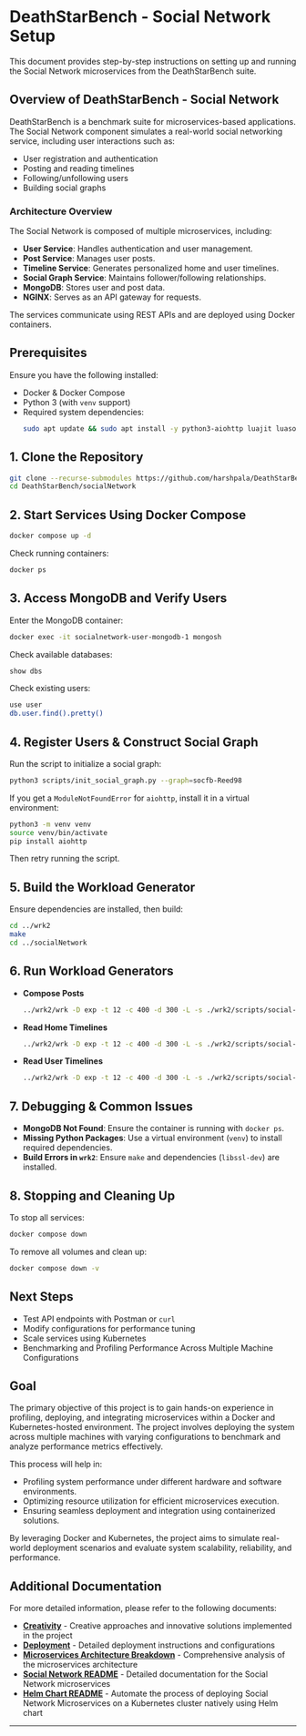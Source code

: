 # DeathStarBench - Social Network Setup

This document provides step-by-step instructions on setting up and running the Social Network microservices from the DeathStarBench suite.

## Overview of DeathStarBench - Social Network
DeathStarBench is a benchmark suite for microservices-based applications. The Social Network component simulates a real-world social networking service, including user interactions such as:
- User registration and authentication
- Posting and reading timelines
- Following/unfollowing users
- Building social graphs

### Architecture Overview
The Social Network is composed of multiple microservices, including:
- **User Service**: Handles authentication and user management.
- **Post Service**: Manages user posts.
- **Timeline Service**: Generates personalized home and user timelines.
- **Social Graph Service**: Maintains follower/following relationships.
- **MongoDB**: Stores user and post data.
- **NGINX**: Serves as an API gateway for requests.

The services communicate using REST APIs and are deployed using Docker containers.

## Prerequisites
Ensure you have the following installed:
- Docker & Docker Compose
- Python 3 (with `venv` support)
- Required system dependencies:
  ```bash
  sudo apt update && sudo apt install -y python3-aiohttp luajit luasocket libssl-dev make
  ```

## 1. Clone the Repository
```bash
git clone --recurse-submodules https://github.com/harshpala/DeathStarBench.git
cd DeathStarBench/socialNetwork
```

## 2. Start Services Using Docker Compose
```bash
docker compose up -d
```
Check running containers:
```bash
docker ps
```

## 3. Access MongoDB and Verify Users
Enter the MongoDB container:
```bash
docker exec -it socialnetwork-user-mongodb-1 mongosh
```
Check available databases:
```bash
show dbs
```
Check existing users:
```bash
use user
db.user.find().pretty()
```

## 4. Register Users & Construct Social Graph
Run the script to initialize a social graph:
```bash
python3 scripts/init_social_graph.py --graph=socfb-Reed98
```
If you get a `ModuleNotFoundError` for `aiohttp`, install it in a virtual environment:
```bash
python3 -m venv venv
source venv/bin/activate
pip install aiohttp
```
Then retry running the script.

## 5. Build the Workload Generator
Ensure dependencies are installed, then build:
```bash
cd ../wrk2
make
cd ../socialNetwork
```

## 6. Run Workload Generators
- **Compose Posts**
  ```bash
  ../wrk2/wrk -D exp -t 12 -c 400 -d 300 -L -s ./wrk2/scripts/social-network/compose-post.lua http://localhost:8080/wrk2-api/post/compose -R 10
  ```
- **Read Home Timelines**
  ```bash
  ../wrk2/wrk -D exp -t 12 -c 400 -d 300 -L -s ./wrk2/scripts/social-network/read-home-timeline.lua http://localhost:8080/wrk2-api/home-timeline/read -R 10
  ```
- **Read User Timelines**
  ```bash
  ../wrk2/wrk -D exp -t 12 -c 400 -d 300 -L -s ./wrk2/scripts/social-network/read-user-timeline.lua http://localhost:8080/wrk2-api/user-timeline/read -R 10
  ```

## 7. Debugging & Common Issues
- **MongoDB Not Found**: Ensure the container is running with `docker ps`.
- **Missing Python Packages**: Use a virtual environment (`venv`) to install required dependencies.
- **Build Errors in `wrk2`**: Ensure `make` and dependencies (`libssl-dev`) are installed.

## 8. Stopping and Cleaning Up
To stop all services:
```bash
docker compose down
```
To remove all volumes and clean up:
```bash
docker compose down -v
```

## Next Steps
- Test API endpoints with Postman or `curl`
- Modify configurations for performance tuning
- Scale services using Kubernetes
- Benchmarking and Profiling Performance Across Multiple Machine Configurations

## Goal

The primary objective of this project is to gain hands-on experience in profiling, deploying, and integrating microservices within a Docker and Kubernetes-hosted environment. The project involves deploying the system across multiple machines with varying configurations to benchmark and analyze performance metrics effectively.

This process will help in:

- Profiling system performance under different hardware and software environments.
- Optimizing resource utilization for efficient microservices execution.
- Ensuring seamless deployment and integration using containerized solutions.

By leveraging Docker and Kubernetes, the project aims to simulate real-world deployment scenarios and evaluate system scalability, reliability, and performance.

## Additional Documentation

For more detailed information, please refer to the following documents:

- **[Creativity](creativity.md)** - Creative approaches and innovative solutions implemented in the project
- **[Deployment](deployment.md)** - Detailed deployment instructions and configurations
- **[Microservices Architecture Breakdown](Microservices_Architecture_Breakdown.md)** - Comprehensive analysis of the microservices architecture
- **[Social Network README](socialNetwork/README.md)** - Detailed documentation for the Social Network microservices
- **[Helm Chart README](socialNetwork/helm-chart/README.md)** - Automate the process of deploying Social Network Microservices on a Kubernetes cluster natively using Helm chart

---


